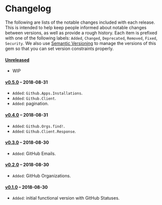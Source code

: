 # Changelog

The following are lists of the notable changes included with each release.
This is intended to help keep people informed about notable changes between
versions, as well as provide a rough history. Each item is prefixed with
one of the following labels: `Added`, `Changed`, `Deprecated`,
`Removed`, `Fixed`, `Security`. We also use [Semantic Versioning](http://semver.org)
to manage the versions of this gem so
that you can set version constraints properly.

#### [Unreleased](https://github.com/WorkflowCI/github/compare/v0.5.0...HEAD)

* WIP

#### [v0.5.0](https://github.com/WorkflowCI/github/compare/v0.4.0...v0.5.0) – 2018-08-31

* `Added`: `Github.Apps.Installations`.
* `Added`: `Github.Client`.
* `Added`: pagination.

#### [v0.4.0](https://github.com/WorkflowCI/github/compare/v0.3.0...v0.4.0) – 2018-08-31

* `Added`: `Github.Orgs.find!`.
* `Added`: `Github.Client.Response`.

#### [v0.3.0](https://github.com/WorkflowCI/github/compare/v0.2.0...v0.3.0) – 2018-08-30

* `Added`: GitHub Emails.

#### [v0.2.0](https://github.com/WorkflowCI/github/compare/v0.1.0...v0.2.0) – 2018-08-30

* `Added`: GitHub Organizations.

#### [v0.1.0](https://github.com/WorkflowCI/github/commit/456368e9fafc3416787ff1275c281f6dad236280) – 2018-08-30

* `Added`: initial functional version with GitHub Statuses.
